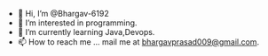 - 👋 Hi, I’m @Bhargav-6192
- 👀 I’m interested in programming.
- 🌱 I’m currently learning Java,Devops.
- 📫 How to reach me ... mail me at bhargavprasad009@gmail.com.

<!---
Bhargav-6192/Bhargav-6192 is a ✨ special ✨ repository because its `README.md` (this file) appears on your GitHub profile.
You can click the Preview link to take a look at your changes.
--->

